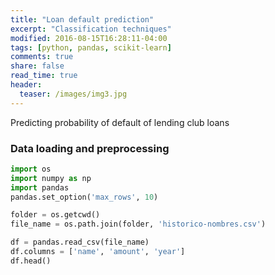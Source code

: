 ```yaml
---
title: "Loan default prediction"
excerpt: "Classification techniques"
modified: 2016-08-15T16:28:11-04:00
tags: [python, pandas, scikit-learn]
comments: true
share: false
read_time: true
header:
  teaser: /images/img3.jpg
---
```


Predicting probability of default of lending club loans

### Data loading and preprocessing



```python
import os
import numpy as np
import pandas
pandas.set_option('max_rows', 10)

folder = os.getcwd()
file_name = os.path.join(folder, 'historico-nombres.csv')

df = pandas.read_csv(file_name)
df.columns = ['name', 'amount', 'year']
df.head()
```
